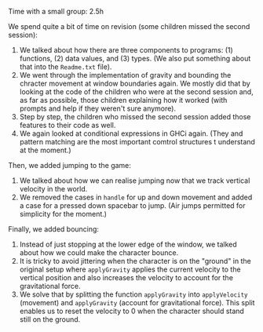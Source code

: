 Time with a small group: 2.5h

We spend quite a bit of time on revision (some children missed the second session):

 1. We talked about how there are three components to programs: (1) functions, (2) data values, and (3) types. (We also put something about that into the `Readme.txt` file).
 2. We went through the implementation of gravity and bounding the chracter movement at window boundaries again. We mostly did that by looking at the code of the children who were at the second session and, as far as possible, those children explaining how it worked (with prompts and help if they weren't sure anymore).
 3. Step by step, the children who missed the second session added those features to their code as well.
 4. We again looked at conditional expressions in GHCi again. (They and pattern matching are the most important comtrol structures t understand at the moment.)

Then, we added jumping to the game:

 1. We talked about how we can realise jumping now that we track vertical velocity in the world.
 2. We removed the cases in `handle` for up and down movement and added a case for a pressed down spacebar to jump. (Air jumps permitted for simplicity for the moment.)

Finally, we added bouncing:

 1. Instead of just stopping at the lower edge of the window, we talked about how we could make the character bounce.
 2. It is tricky to avoid jittering when the character is on the "ground" in the original setup where `applyGravity` applies the current velocity to the vertical position and also increases the velocity to account for the gravitational force.
 3. We solve that by splitting the function `applyGravity` into `applyVelocity` (movement) and `applyGravity` (account for gravitational force). This split enables us to reset the velocity to 0 when the character should stand still on the ground.
